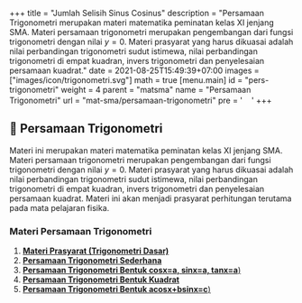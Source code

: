 +++
title = "Jumlah Selisih Sinus Cosinus"
description = "Persamaan Trigonometri merupakan materi matematika peminatan kelas XI jenjang SMA. Materi persamaan trigonometri merupakan pengembangan dari fungsi trigonometri dengan nilai $y = 0$. Materi prasyarat yang harus dikuasai adalah nilai perbandingan trigonometri sudut istimewa, nilai perbandingan trigonometri di empat kuadran, invers trigonometri dan penyelesaian persamaan kuadrat."
date = 2021-08-25T15:49:39+07:00
images = ["images/icon/trigonometri.svg"]
math = true
[menu.main]
  id = "pers-trigonometri"
  weight = 4
  parent = "matsma"
  name = "Persamaan Trigonometri"
  url = "mat-sma/persamaan-trigonometri"
  pre = '<img src="/images/icon/trigonometri.svg" class="d-inline icon lazyload lazyloaded" width="16" height="16">'
+++

## 📐 Persamaan Trigonometri

Materi ini merupakan materi matematika peminatan kelas XI jenjang SMA. Materi persamaan trigonometri merupakan pengembangan dari fungsi trigonometri dengan nilai $y = 0$. Materi prasyarat yang harus dikuasai adalah nilai perbandingan trigonometri sudut istimewa, nilai perbandingan trigonometri di empat kuadran, invers trigonometri dan penyelesaian persamaan kuadrat.  Materi ini akan menjadi prasyarat perhitungan terutama pada mata pelajaran fisika.

### Materi Persamaan Trigonometri

1. [**Materi Prasyarat (Trigonometri Dasar)**](/trigonometri-dasar-materi-prasyarat-persamaan-trigonometri)
2. [**Persamaan Trigonometri Sederhana**](/persamaan-trigonometri-sederhana)
3. [**Persamaan Trigonometri Bentuk cosx=a, sinx=a, tanx=a**)](/persamaan-trigonometri-bentuk-cosxa-sinxa-tanxa)
4. [**Persamaan Trigonometri Bentuk Kuadrat**](/persamaan-trigonometri-bentuk-kuadrat)
5. [**Persamaan Trigonometri Bentuk acosx+bsinx=c**)](/persamaan-trigonometri-bentuk-acos-x-bsin-x-c)